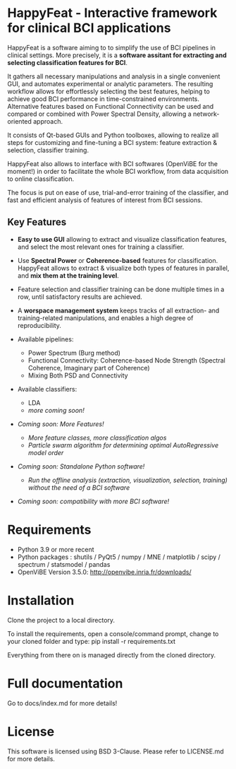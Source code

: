 # HappyFeat - Interactive framework for clinical BCI applications

HappyFeat is a software aiming to to simplify the use of BCI pipelines in clinical settings. More precisely, it is a **software assitant for extracting and selecting classification features for BCI**.

It gathers all necessary manipulations and analysis in a single convenient GUI, and automates experimental or analytic parameters. The resulting workflow allows for effortlessly selecting the best features, helping to achieve good BCI performance in time-constrained environments. Alternative features based on Functional Connectivity can be used and compared or combined with Power Spectral Density, allowing a network-oriented approach. 

It consists of Qt-based GUIs and Python toolboxes, allowing to realize all steps for customizing and fine-tuning a BCI system: feature extraction & selection, classifier training.

HappyFeat also allows to interface with BCI softwares (OpenViBE for the moment!) in order to facilitate the whole BCI workflow, from data acquisition to online classification.

The focus is put on ease of use, trial-and-error training of the classifier, and fast and efficient analysis of features of interest from BCI sessions.

## Key Features

* **Easy to use GUI** allowing to extract and visualize classification features, and select the most relevant ones for training a classifier.
* Use **Spectral Power** or **Coherence-based** features for classification. HappyFeat allows to extract & visualize both types of features in parallel, and **mix them at the training level**.
* Feature selection and classifier training can be done multiple times in a row, until satisfactory results are achieved.
* A **worspace management system** keeps tracks of all extraction- and training-related manipulations, and enables a high degree of reproducibility.


* Available pipelines: 
  * Power Spectrum (Burg method)
  * Functional Connectivity: Coherence-based Node Strength (Spectral Coherence, Imaginary part of Coherence)
  * Mixing Both PSD and Connectivity
* Available classifiers:
  * LDA
  * *more coming soon!*

* *Coming soon: More Features!*
  * *More feature classes, more classification algos*
  * *Particle swarm algorithm for determining optimal AutoRegressive model order*

* *Coming soon: Standalone Python software!*
  * *Run the offline analysis (extraction, visualization, selection, training) without the need of a BCI software*
 
* *Coming soon: compatibility with more BCI software!*

# Requirements

* Python 3.9 or more recent
* Python packages : shutils / PyQt5 / numpy / MNE / matplotlib / scipy / spectrum / statsmodel / pandas
* OpenViBE Version 3.5.0: http://openvibe.inria.fr/downloads/

# Installation

Clone the project to a local directory. 

To install the requirements, open a console/command prompt, change to your cloned folder and type:
        pip install -r requirements.txt

Everything from there on is managed directly from the cloned directory.

# Full documentation

Go to docs/index.md for more details!

# License

This software is licensed using BSD 3-Clause. Please refer to LICENSE.md for more details.
